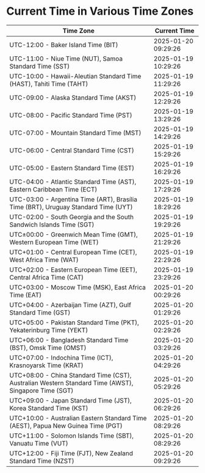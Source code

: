 # Current Time in Various Time Zones

| Time Zone | Current Time |
|-----------|--------------|
| UTC-12:00 - Baker Island Time (BIT) | 2025-01-20 09:29:26 |
| UTC-11:00 - Niue Time (NUT), Samoa Standard Time (SST) | 2025-01-19 10:29:26 |
| UTC-10:00 - Hawaii-Aleutian Standard Time (HAST), Tahiti Time (TAHT) | 2025-01-19 11:29:26 |
| UTC-09:00 - Alaska Standard Time (AKST) | 2025-01-19 12:29:26 |
| UTC-08:00 - Pacific Standard Time (PST) | 2025-01-19 13:29:26 |
| UTC-07:00 - Mountain Standard Time (MST) | 2025-01-19 14:29:26 |
| UTC-06:00 - Central Standard Time (CST) | 2025-01-19 15:29:26 |
| UTC-05:00 - Eastern Standard Time (EST) | 2025-01-19 16:29:26 |
| UTC-04:00 - Atlantic Standard Time (AST), Eastern Caribbean Time (ECT) | 2025-01-19 17:29:26 |
| UTC-03:00 - Argentina Time (ART), Brasília Time (BRT), Uruguay Standard Time (UYT) | 2025-01-19 18:29:26 |
| UTC-02:00 - South Georgia and the South Sandwich Islands Time (SGT) | 2025-01-19 19:29:26 |
| UTC±00:00 - Greenwich Mean Time (GMT), Western European Time (WET) | 2025-01-19 21:29:26 |
| UTC+01:00 - Central European Time (CET), West Africa Time (WAT) | 2025-01-19 22:29:26 |
| UTC+02:00 - Eastern European Time (EET), Central Africa Time (CAT) | 2025-01-19 23:29:26 |
| UTC+03:00 - Moscow Time (MSK), East Africa Time (EAT) | 2025-01-20 00:29:26 |
| UTC+04:00 - Azerbaijan Time (AZT), Gulf Standard Time (GST) | 2025-01-20 01:29:26 |
| UTC+05:00 - Pakistan Standard Time (PKT), Yekaterinburg Time (YEKT) | 2025-01-20 02:29:26 |
| UTC+06:00 - Bangladesh Standard Time (BST), Omsk Time (OMST) | 2025-01-20 03:29:26 |
| UTC+07:00 - Indochina Time (ICT), Krasnoyarsk Time (KRAT) | 2025-01-20 04:29:26 |
| UTC+08:00 - China Standard Time (CST), Australian Western Standard Time (AWST), Singapore Time (SGT) | 2025-01-20 05:29:26 |
| UTC+09:00 - Japan Standard Time (JST), Korea Standard Time (KST) | 2025-01-20 06:29:26 |
| UTC+10:00 - Australian Eastern Standard Time (AEST), Papua New Guinea Time (PGT) | 2025-01-20 08:29:26 |
| UTC+11:00 - Solomon Islands Time (SBT), Vanuatu Time (VUT) | 2025-01-20 08:29:26 |
| UTC+12:00 - Fiji Time (FJT), New Zealand Standard Time (NZST) | 2025-01-20 09:29:26 |
